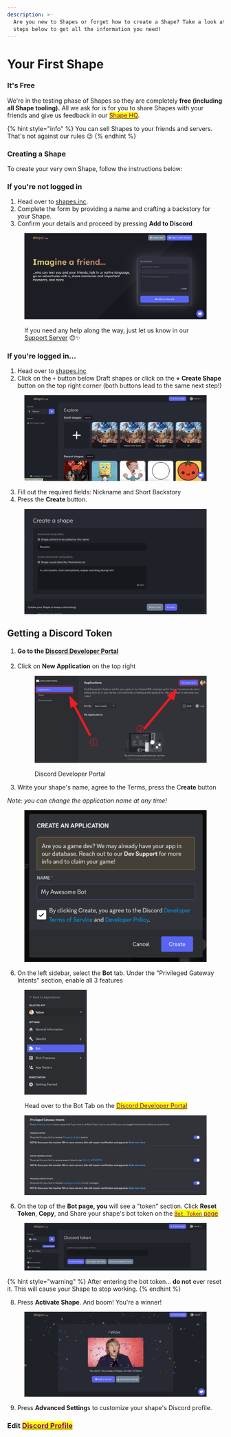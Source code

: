 ```yaml
---
description: >-
  Are you new to Shapes or forget how to create a Shape? Take a look at the
  steps below to get all the information you need!
---
```


# Your First Shape

### It's Free

We're in the testing phase of Shapes so they are completely **free (including all Shape tooling).** All we ask for is for you to share Shapes with your friends and give us feedback in our [<mark style="color:purple;">Shape HQ</mark>](https://discord.gg/circlelabs).

{% hint style="info" %}
You can sell Shapes to your friends and servers. That's not against our rules :wink:
{% endhint %}

### Creating a Shape

To create your very own Shape, follow the instructions below:

### If you're not logged in

1. Head over to [shapes.inc](https://shapes.inc/).
2. Complete the form by providing a name and crafting a backstory for your Shape.
3. Confirm your details and proceed by pressing **Add to Discord**

<figure><img src="../../.gitbook/assets/Screenshot 2023-11-30 063714.png" alt=""><figcaption><p>If you need any help along the way, just let us know in our <a href="https://discord.gg/shapes">Support Server</a> 😊✨</p></figcaption></figure>

### If you're logged in...

1. Head over to [shapes.inc](https://shapes.inc)
2. Click on the `+` button below Draft shapes or click on the **+ Create Shape** button on the top right corner (both buttons lead to the same next step!)

<figure><img src="../../.gitbook/assets/Screenshot 2023-11-30 at 11.10.58 AM.png" alt=""><figcaption></figcaption></figure>

3. Fill out the required fields: Nickname and Short Backstory
4. Press the **Create** button.

<figure><img src="../../.gitbook/assets/Screenshot 2023-11-30 at 11.18.43 AM.png" alt=""><figcaption></figcaption></figure>

## Getting a Discord Token

1. #### Go to the [Discord Developer Portal](https://discord.com/developers/applications)
2.  Click on **New Application** on the top right

    <figure><img src="../../.gitbook/assets/image (4) (1) (1).png" alt=""><figcaption><p>Discord Developer Portal</p></figcaption></figure>





5. Write your shape's name, agree to the Terms, press the C**reate** button

&#x20;         _Note: you can change the application name at any time!_

<figure><img src="../../.gitbook/assets/image (5) (1).png" alt=""><figcaption></figcaption></figure>

6. On the left sidebar, select the **Bot** tab. Under the "Privileged Gateway Intents" section, enable all 3 features&#x20;

<figure><img src="../../.gitbook/assets/Screenshot 2023-12-03 at 9.55.59 PM.png" alt="" width="145"><figcaption><p>Head over to the Bot Tab on the <a href="https://discord.com/developers/applications"><mark style="color:purple;">Discord Developer Portal</mark></a></p></figcaption></figure>

<figure><img src="../../.gitbook/assets/Screenshot 2023-12-03 at 9.58.05 PM.png" alt=""><figcaption></figcaption></figure>

6. On the top of the **Bot page, you** will see a "token" section. Click **Reset Token**, **Copy**, and Share your shape's bot token on the [<mark style="color:purple;">`Bot Token`</mark> <mark style="color:purple;"></mark><mark style="color:purple;">page</mark>](https://shapes.inc)

<figure><img src="../../.gitbook/assets/Screenshot 2023-11-30 at 11.46.08 AM.png" alt=""><figcaption></figcaption></figure>

{% hint style="warning" %}
After entering the bot token... **do not** ever reset it. This will cause your Shape to stop working.
{% endhint %}

8. Press **Activate Shape**. And boom!  You're a winner!&#x20;

<figure><img src="../../.gitbook/assets/Screenshot 2023-11-30 at 11.51.18 AM.png" alt=""><figcaption></figcaption></figure>

9. Press **Advanced Setting**s to customize your shape's Discord profile.&#x20;

### Edit [<mark style="color:purple;">Discord Profile</mark>](../shape-profile/)&#x20;
